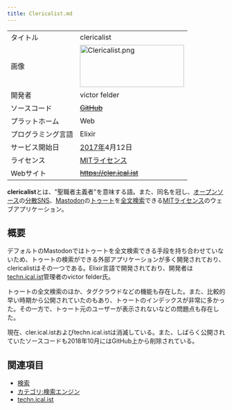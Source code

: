 ```yaml
---
title: Clericalist.md
---
```

<div>

|                    |                                                                                                                                                                                                                                                                                       |
|--------------------|---------------------------------------------------------------------------------------------------------------------------------------------------------------------------------------------------------------------------------------------------------------------------------------|
| タイトル           | clericalist                                                                                                                                                                                                                                                                           |
| 画像               | [<img src="/images/thumb/0/0d/Clericalist.png/240px-Clericalist.png" srcset="/images/thumb/0/0d/Clericalist.png/360px-Clericalist.png 1.5x, /images/0/0d/Clericalist.png 2x" width="240" height="97" alt="Clericalist.png" />](/%E3%83%95%E3%82%A1%E3%82%A4%E3%83%AB:Clericalist.png) |
| 開発者             | victor felder                                                                                                                                                                                                                                                                         |
| ソースコード       | ~~<a href="https://github.com/vhf/clericalist" rel="nofollow">GitHub</a>~~                                                                                                                                                                                                            |
| プラットホーム     | Web                                                                                                                                                                                                                                                                                   |
| プログラミング言語 | Elixir                                                                                                                                                                                                                                                                                |
| サービス開始日     | [2017年](/2017%E5%B9%B4 "2017年")4月12日                                                                                                                                                                                                                                              |
| ライセンス         | [MITライセンス](/MIT%E3%83%A9%E3%82%A4%E3%82%BB%E3%83%B3%E3%82%B9 "MITライセンス")                                                                                                                                                                                                    |
| Webサイト          | ~~<a href="https://cler.ical.ist" rel="nofollow">https://cler.ical.ist</a>~~                                                                                                                                                                                                          |

  
**clericalist**とは、"聖職者主義者"を意味する語。また、同名を冠し、[オープンソース](/%E3%82%AA%E3%83%BC%E3%83%97%E3%83%B3%E3%82%BD%E3%83%BC%E3%82%B9 "オープンソース")の[分散SNS](/%E5%88%86%E6%95%A3SNS "分散SNS")、[Mastodon](/Mastodon "Mastodon")の[トゥート](/%E3%83%88%E3%82%A5%E3%83%BC%E3%83%88 "トゥート")を[全文検索](/%E6%A4%9C%E7%B4%A2 "検索")できる[MITライセンス](/MIT%E3%83%A9%E3%82%A4%E3%82%BB%E3%83%B3%E3%82%B9 "MITライセンス")のウェブアプリケーション。

## 概要

デフォルトのMastodonではトゥートを全文検索できる手段を持ち合わせていないため、トゥートの検索ができる外部アプリケーションが多く開発されており、clericalistはその一つである。Elixir言語で開発されており、開発者は[techn.ical.ist](/Techn.ical.ist "Techn.ical.ist (存在しないページ)")管理者のvictor felder氏。

トゥートの全文検索のほか、タグクラウドなどの機能も存在した。また、比較的早い時期から公開されていたのもあり、トゥートのインデックスが非常に多かった。その一方で、トゥート元のユーザーが表示されないなどの問題点も存在した。

現在、cler.ical.istおよびtechn.ical.istは消滅している。また、しばらく公開されていたソースコードも2018年10月にはGitHub上から削除されている。

## 関連項目

-   [検索](/%E6%A4%9C%E7%B4%A2 "検索")
-   [カテゴリ:検索エンジン](/%E3%82%AB%E3%83%86%E3%82%B4%E3%83%AA:%E6%A4%9C%E7%B4%A2%E3%82%A8%E3%83%B3%E3%82%B8%E3%83%B3 "カテゴリ:検索エンジン")
-   [techn.ical.ist](/Techn.ical.ist "Techn.ical.ist (存在しないページ)")

</div>
